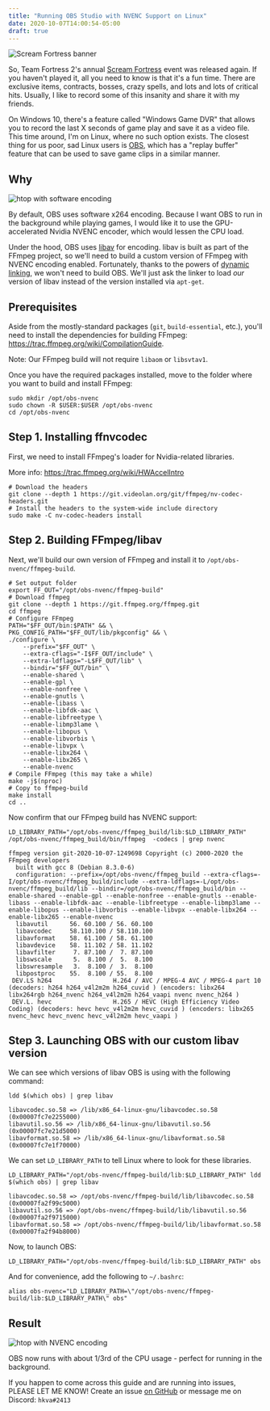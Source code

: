 ```yaml
---
title: "Running OBS Studio with NVENC Support on Linux"
date: 2020-10-07T14:00:54-05:00
draft: true
---
```


![Scream Fortress banner](/obs-nvenc/sf.jpeg)

So, Team Fortress 2's annual [Scream Fortress](https://wiki.teamfortress.com/wiki/Halloween_event) event was released
again. If you haven't played it, all you need to know is that it's a fun time. There are exclusive items, contracts,
bosses, crazy spells, and lots and lots of critical hits. Usually, I like to record some of this insanity and share it
with my friends.

On Windows 10, there's a feature called "Windows Game DVR" that allows you to record the last X seconds of game play and
save it as a video file. This time around, I'm on Linux, where no such option exists. The closest thing for us poor, sad 
Linux users is [OBS](https://obsproject.com/), which has a "replay buffer" feature that can be used to save game clips
in a similar manner.

## Why

![htop with software encoding](/obs-nvenc/htop-software.png)

By default, OBS uses software x264 encoding. Because I want OBS to run in the background while playing games, I would like
it to use the GPU-accelerated Nvidia NVENC encoder, which would lessen the CPU load.

Under the hood, OBS uses [libav](https://libav.org/) for encoding. libav is built as part of the FFmpeg project, so we'll
need to build a custom version of FFmpeg with NVENC encoding enabled. Fortunately, thanks to the powers of
[dynamic linking](https://en.wikipedia.org/wiki/Dynamic_linker), we won't need to build OBS. We'll just ask the linker to
load *our* version of libav instead of the version installed via `apt-get`.

## Prerequisites 
Aside from the mostly-standard packages (`git`, `build-essential`, etc.), you'll need to install the dependencies for
building FFmpeg: https://trac.ffmpeg.org/wiki/CompilationGuide.

Note: Our FFmpeg build will not require `libaom` or `libsvtav1`.

Once you have the required packages installed, move to the folder where you want to build and install FFmpeg:
```shell
sudo mkdir /opt/obs-nvenc
sudo chown -R $USER:$USER /opt/obs-nvenc
cd /opt/obs-nvenc
```

## Step 1. Installing ffnvcodec
First, we need to install FFmpeg's loader for Nvidia-related libraries.

More info: https://trac.ffmpeg.org/wiki/HWAccelIntro
```shell
# Download the headers
git clone --depth 1 https://git.videolan.org/git/ffmpeg/nv-codec-headers.git
# Install the headers to the system-wide include directory
sudo make -C nv-codec-headers install
```

## Step 2. Building FFmpeg/libav
Next, we'll build our own version of FFmpeg and install it to `/opt/obs-nvenc/ffmpeg-build`.
```shell
# Set output folder
export FF_OUT="/opt/obs-nvenc/ffmpeg-build"
# Download ffmpeg
git clone --depth 1 https://git.ffmpeg.org/ffmpeg.git
cd ffmpeg
# Configure FFmpeg
PATH="$FF_OUT/bin:$PATH" && \
PKG_CONFIG_PATH="$FF_OUT/lib/pkgconfig" && \
./configure \
	--prefix="$FF_OUT" \
	--extra-cflags="-I$FF_OUT/include" \
	--extra-ldflags="-L$FF_OUT/lib" \
	--bindir="$FF_OUT/bin" \
	--enable-shared \
	--enable-gpl \
	--enable-nonfree \
	--enable-gnutls \
	--enable-libass \
	--enable-libfdk-aac \
	--enable-libfreetype \
	--enable-libmp3lame \
	--enable-libopus \
	--enable-libvorbis \
	--enable-libvpx \
	--enable-libx264 \
	--enable-libx265 \
	--enable-nvenc
# Compile FFmpeg (this may take a while)
make -j$(nproc)
# Copy to ffmpeg-build
make install
cd ..
```
Now confirm that our FFmpeg build has NVENC support:
```shell
LD_LIBRARY_PATH="/opt/obs-nvenc/ffmpeg_build/lib:$LD_LIBRARY_PATH" /opt/obs-nvenc/ffmpeg_build/bin/ffmpeg  -codecs | grep nvenc
```
```shell
ffmpeg version git-2020-10-07-1249698 Copyright (c) 2000-2020 the FFmpeg developers
  built with gcc 8 (Debian 8.3.0-6)
  configuration: --prefix=/opt/obs-nvenc/ffmpeg_build --extra-cflags=-I/opt/obs-nvenc/ffmpeg_build/include --extra-ldflags=-L/opt/obs-nvenc/ffmpeg_build/lib --bindir=/opt/obs-nvenc/ffmpeg_build/bin --enable-shared --enable-gpl --enable-nonfree --enable-gnutls --enable-libass --enable-libfdk-aac --enable-libfreetype --enable-libmp3lame --enable-libopus --enable-libvorbis --enable-libvpx --enable-libx264 --enable-libx265 --enable-nvenc
  libavutil      56. 60.100 / 56. 60.100
  libavcodec     58.110.100 / 58.110.100
  libavformat    58. 61.100 / 58. 61.100
  libavdevice    58. 11.102 / 58. 11.102
  libavfilter     7. 87.100 /  7. 87.100
  libswscale      5.  8.100 /  5.  8.100
  libswresample   3.  8.100 /  3.  8.100
  libpostproc    55.  8.100 / 55.  8.100
 DEV.LS h264                 H.264 / AVC / MPEG-4 AVC / MPEG-4 part 10 (decoders: h264 h264_v4l2m2m h264_cuvid ) (encoders: libx264 libx264rgb h264_nvenc h264_v4l2m2m h264_vaapi nvenc nvenc_h264 )
 DEV.L. hevc                 H.265 / HEVC (High Efficiency Video Coding) (decoders: hevc hevc_v4l2m2m hevc_cuvid ) (encoders: libx265 nvenc_hevc hevc_nvenc hevc_v4l2m2m hevc_vaapi )
```

## Step 3. Launching OBS with our custom libav version
We can see which versions of libav OBS is using with the following command:
```shell
ldd $(which obs) | grep libav
```
```shell
libavcodec.so.58 => /lib/x86_64-linux-gnu/libavcodec.so.58 (0x00007fc7e2255000)
libavutil.so.56 => /lib/x86_64-linux-gnu/libavutil.so.56 (0x00007fc7e21d5000)
libavformat.so.58 => /lib/x86_64-linux-gnu/libavformat.so.58 (0x00007fc7e1f70000)
```
We can set `LD_LIBRARY_PATH` to tell Linux where to look for these libraries.
```shell
LD_LIBRARY_PATH="/opt/obs-nvenc/ffmpeg-build/lib:$LD_LIBRARY_PATH" ldd $(which obs) | grep libav
```
```shell
libavcodec.so.58 => /opt/obs-nvenc/ffmpeg-build/lib/libavcodec.so.58 (0x00007fa2f99c5000)
libavutil.so.56 => /opt/obs-nvenc/ffmpeg-build/lib/libavutil.so.56 (0x00007fa2f9715000)
libavformat.so.58 => /opt/obs-nvenc/ffmpeg-build/lib/libavformat.so.58 (0x00007fa2f94b8000)
```
Now, to launch OBS:
```shell
LD_LIBRARY_PATH="/opt/obs-nvenc/ffmpeg-build/lib:$LD_LIBRARY_PATH" obs
```
And for convenience, add the following to `~/.bashrc`:
```shell
alias obs-nvenc="LD_LIBRARY_PATH=\"/opt/obs-nvenc/ffmpeg-build/lib:$LD_LIBRARY_PATH\" obs"
```

## Result

![htop with NVENC encoding](/obs-nvenc/htop-nvenc.png)

OBS now runs with about 1/3rd of the CPU usage - perfect for running in the background.

If you happen to come across this guide and are running into issues, PLEASE LET ME KNOW! Create an issue [on GitHub](https://github.com/hkva/hkva.net/) or message me on Discord: `hkva#2413`
